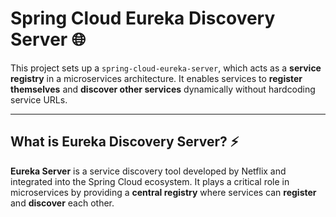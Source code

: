 # Spring Cloud Eureka Discovery Server 🌐 

This project sets up a `spring-cloud-eureka-server`, which acts as a **service registry** in a microservices architecture. It enables services to **register themselves** and **discover other services** dynamically without hardcoding service URLs.

---

## What is Eureka Discovery Server? ⚡ 

**Eureka Server** is a service discovery tool developed by Netflix and integrated into the Spring Cloud ecosystem. It plays a critical role in microservices by providing a **central registry** where services can **register** and **discover** each other.
